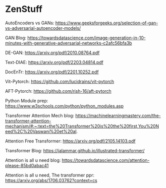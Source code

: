 # ZenStuff


AutoEncoders vs GANs: https://www.geeksforgeeks.org/selection-of-gan-vs-adversarial-autoencoder-models/

GAN Blog: https://towardsdatascience.com/image-generation-in-10-minutes-with-generative-adversarial-networks-c2afc56bfa3b

DE-GAN: https://arxiv.org/pdf/2010.08764.pdf

Text-DIAE: https://arxiv.org/pdf/2203.04814.pdf

DocEnTr: https://arxiv.org/pdf/2201.10252.pdf

Vit-Pytorch: https://github.com/lucidrains/vit-pytorch

AFT-Pytorch: https://github.com/rish-16/aft-pytorch

Python Module prep: https://www.w3schools.com/python/python_modules.asp

Transformer Attention Mech blog: https://machinelearningmastery.com/the-transformer-attention-mechanism/#:~:text=the%20Transformer%20is%20the%20first,You%20Need%2C%20Vaswani%20et%20al.

Attention Free Transformer: https://arxiv.org/pdf/2105.14103.pdf

Transformer Blog: https://jalammar.github.io/illustrated-transformer/

Attention is all u need blog: https://towardsdatascience.com/attention-please-85bd0abac41

Attention is all u need, The transformer ppr: https://arxiv.org/abs/1706.03762?context=cs




